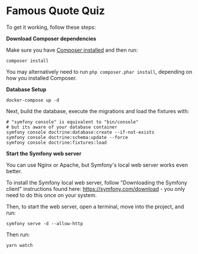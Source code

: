 # Famous Quote Quiz

To get it working, follow these steps:

**Download Composer dependencies**

Make sure you have [Composer installed](https://getcomposer.org/download/)
and then run:

```
composer install
```

You may alternatively need to run `php composer.phar install`, depending
on how you installed Composer.

**Database Setup**

```
docker-compose up -d
```

Next, build the database, execute the migrations and load the fixtures with:

```
# "symfony console" is equivalent to "bin/console"
# but its aware of your database container
symfony console doctrine:database:create --if-not-exists
symfony console doctrine:schema:update --force
symfony console doctrine:fixtures:load
```

**Start the Symfony web server**

You can use Nginx or Apache, but Symfony's local web server
works even better.

To install the Symfony local web server, follow
"Downloading the Symfony client" instructions found
here: https://symfony.com/download - you only need to do this
once on your system.

Then, to start the web server, open a terminal, move into the
project, and run:

```
symfony serve -d --allow-http
```

Then run:
```
yarn watch
```